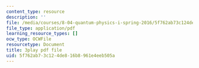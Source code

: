 ```yaml
---
content_type: resource
description: ''
file: /media/courses/8-04-quantum-physics-i-spring-2016/5f762ab73c124de816b8961e4eeb505a_fXlzY2l1-4w.pdf
file_type: application/pdf
learning_resource_types: []
ocw_type: OCWFile
resourcetype: Document
title: 3play pdf file
uid: 5f762ab7-3c12-4de8-16b8-961e4eeb505a
---
```

